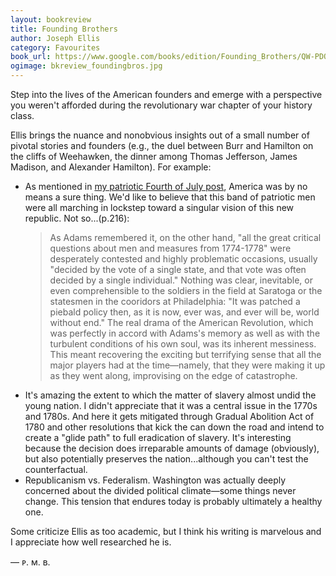 ```yaml
---
layout: bookreview
title: Founding Brothers
author: Joseph Ellis
category: Favourites
book_url: https://www.google.com/books/edition/Founding_Brothers/QW-PDQAAQBAJ?hl=en&gbpv=0
ogimage: bkreview_foundingbros.jpg
---
```

Step into the lives of the American founders and emerge with a perspective you weren't afforded during the revolutionary war chapter of your history class.

Ellis brings the nuance and nonobvious insights out of a small number of pivotal stories and founders (e.g., the duel between Burr and Hamilton on the cliffs of Weehawken, the dinner among Thomas Jefferson, James Madison, and Alexander Hamilton). For example:
- As mentioned in [my patriotic Fourth of July post](/heavn-rescued-land.html), America was by no means a sure thing. We'd like to believe that this band of patriotic men were all marching in lockstep toward a singular vision of this new republic. Not so...(p.216):
	> As Adams remembered it, on the other hand, "all the great critical questions about men and measures from 1774-1778" were desperately contested and highly problematic occasions, usually "decided by the vote of a single state, and that vote was often decided by a single individual." Nothing was clear, inevitable, or even comprehensible to the soldiers in the field at Saratoga or the statesmen in the cooridors at Philadelphia: "It was patched a piebald policy then, as it is now, ever was, and ever will be, world without end." The real drama of the American Revolution, which was perfectly in accord with Adams's memory as well as with the turbulent conditions of his own soul, was its inherent messiness. This meant recovering the exciting but terrifying sense that all the major players had at the time—namely, that they were making it up as they went along, improvising on the edge of catastrophe.
- It's amazing the extent to which the matter of slavery almost undid the young nation. I didn't appreciate that it was a central issue in the 1770s and 1780s. And here it gets mitigated through Gradual Abolition Act of 1780 and other resolutions that kick the can down the road and intend to create a "glide path" to full eradication of slavery. It's interesting because the decision does irreparable amounts of damage (obviously), but also potentially preserves the nation...although you can't test the counterfactual.
- Republicanism vs. Federalism. Washington was actually deeply concerned about the divided political climate—some things never change. This tension that endures today is probably ultimately a healthy one.

Some criticize Ellis as too academic, but I think his writing is marvelous and I appreciate how well researched he is.

— ᴘ. ᴍ. ʙ.